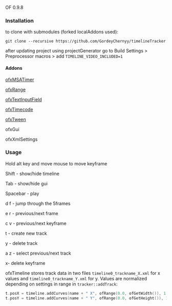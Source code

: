 OF 0.9.8
### Installation

to clone with submodules (forked localAddons used):

`git clone --recursive https://github.com/GordeyChernyy/timelineTracker`

after updating project using projectGenerator go to Build Settings > Preprocessor macros > add `TIMELINE_VIDEO_INCLUDED=1`

#### Addons

[ofxMSATimer](https://github.com/obviousjim/ofxMSATimer)

[ofxRange](https://github.com/Flightphase/ofxRange)

[ofxTextInputField](https://github.com/Flightphase/ofxTextInputField)

[ofxTimecode](https://github.com/YCAMInterlab/ofxTimecode)

[ofxTween](https://github.com/arturoc/ofxTween)

ofxGui

ofxXmlSettings

### Usage

Hold alt key and move mouse to move keyframe

Shift - show/hide timeline

Tab - show/hide gui

Spacebar - play

d f - jump through the 5frames

e r - previous/next frame

c v - previous/next keyframe

t - create new track

y - delete track

a z - select previous/next track

x- delete keyframe

ofxTimeline stores track data in two files `timeline0_trackname_X.xml` for x values and `timeline0_trackname_Y.xml` for y. Values are normalized depending on settings in range in `tracker::addTrack`:

```C++
t.posX = timeline.addCurves(name + " X", ofRange(0.0, ofGetWidth()), 1.0);
t.posY = timeline.addCurves(name + " Y", ofRange(0.0, ofGetHeight()), 1.0);
```
